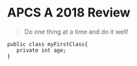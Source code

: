 # APCS A 2018 Review
> Do one thing at a time and do it well!
```
public class myFirstClass{
   private int age;
}
```
